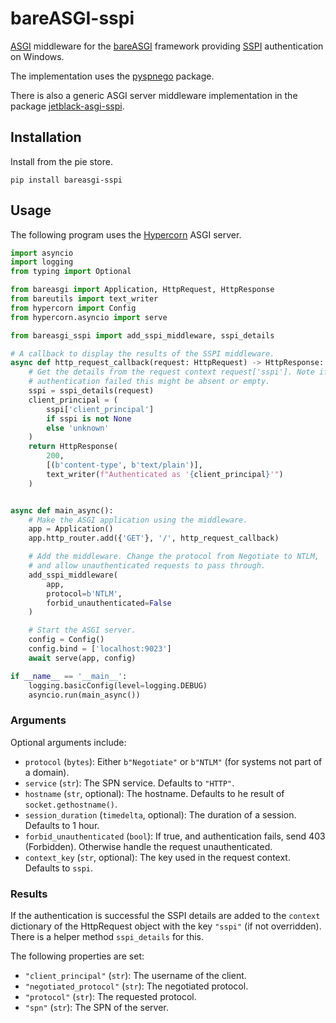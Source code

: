 # bareASGI-sspi

[ASGI](https://asgi.readthedocs.io/en/latest/index.html) middleware
for the [bareASGI](https://github.com/rob-blackbourn/bareASGI) framework
providing [SSPI](https://en.wikipedia.org/wiki/Security_Support_Provider_Interface) authentication
on Windows.

The implementation uses the [pyspnego](https://github.com/jborean93/pyspnego) package.

There is also a generic ASGI server middleware implementation in the package
[jetblack-asgi-sspi](https://github.com/rob-blackbourn/jetblack-asgi-sspi).

## Installation

Install from the pie store.

```
pip install bareasgi-sspi
```

## Usage

The following program uses the
[Hypercorn](https://pgjones.gitlab.io/hypercorn/)
ASGI server.

```python
import asyncio
import logging
from typing import Optional

from bareasgi import Application, HttpRequest, HttpResponse
from bareutils import text_writer
from hypercorn import Config
from hypercorn.asyncio import serve

from bareasgi_sspi import add_sspi_middleware, sspi_details

# A callback to display the results of the SSPI middleware.
async def http_request_callback(request: HttpRequest) -> HttpResponse:
    # Get the details from the request context request['sspi']. Note if
    # authentication failed this might be absent or empty.
    sspi = sspi_details(request)
    client_principal = (
        sspi['client_principal']
        if sspi is not None
        else 'unknown'
    )
    return HttpResponse(
        200,
        [(b'content-type', b'text/plain')],
        text_writer(f"Authenticated as '{client_principal}'")
    )


async def main_async():
    # Make the ASGI application using the middleware.
    app = Application()
    app.http_router.add({'GET'}, '/', http_request_callback)

    # Add the middleware. Change the protocol from Negotiate to NTLM,
    # and allow unauthenticated requests to pass through.
    add_sspi_middleware(
        app,
        protocol=b'NTLM',
        forbid_unauthenticated=False
    )

    # Start the ASGI server.
    config = Config()
    config.bind = ['localhost:9023']
    await serve(app, config)

if __name__ == '__main__':
    logging.basicConfig(level=logging.DEBUG)
    asyncio.run(main_async())
```

### Arguments

Optional arguments include:

* `protocol` (`bytes`): Either `b"Negotiate"` or `b"NTLM"` (for systems not part of a domain).
* `service` (`str`): The SPN service. Defaults to `"HTTP"`.
* `hostname` (`str`, optional): The hostname. Defaults to he result of `socket.gethostname()`.
* `session_duration` (`timedelta`, optional): The duration of a session. Defaults to 1 hour.
* `forbid_unauthenticated` (`bool`): If true, and authentication fails, send 403 (Forbidden). Otherwise handle the request unauthenticated.
* `context_key` (`str`, optional): The key used in the request context. Defaults to `sspi`.

### Results

If the authentication is successful the SSPI details are added to the
`context` dictionary of the HttpRequest object with the key `"sspi"`
(if not overridden). There is a helper method `sspi_details` for this.

The following properties are set:

* `"client_principal"` (`str`): The username of the client.
* `"negotiated_protocol"` (`str`): The negotiated protocol.
* `"protocol"` (`str`): The requested protocol.
* `"spn"` (`str`): The SPN of the server.
